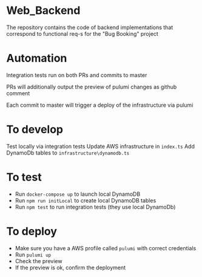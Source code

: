 # Web_Backend
The repository contains the code of backend implementations that correspond to functional req-s for the "Bug Booking" project

# Automation
Integration tests run on both PRs and commits to master

PRs will additionally output the preview of pulumi changes as github comment

Each commit to master will trigger a deploy of the infrastructure via pulumi

# To develop
Test locally via integration tests
Update AWS infrastructure in `index.ts`
Add DynamoDb tables to `infrastructure\dynamodb.ts`

# To test
- Run `docker-compose up` to launch local DynamoDB
- Run `npm run initLocal` to create local DynamoDB tables
- Run `npm test` to run integration tests (they use local DynamoDb)

# To deploy
- Make sure you have a AWS profile called `pulumi` with correct credentials
- Run `pulumi up`
- Check the preview
- If the preview is ok, confirm the deployment
